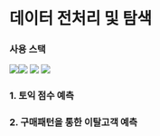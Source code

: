 # 데이터 전처리 및 탐색 

### 사용 스택
<img src="https://img.shields.io/badge/python-3776AB?style=for-the-badge&logo=python&logoColor=white"><img src="https://img.shields.io/badge/pandas-150458?style=for-the-badge&logo=pandas&logoColor=white">
<img src="https://img.shields.io/badge/numpy-013243?style=for-the-badge&logo=numpy&logoColor=white">
<img src="https://img.shields.io/badge/jupyter-F37626?style=for-the-badge&logo=jupyter&logoColor=white">



### 1. 토익 점수 예측


### 2. 구매패턴을 통한 이탈고객 예측
